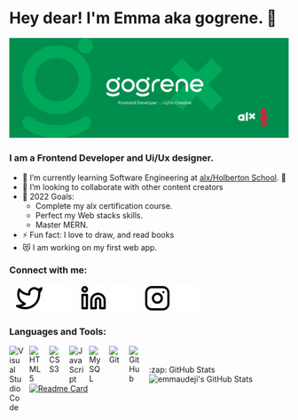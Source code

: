 # Hey dear! I'm Emma aka gogrene. 👋 

<img src="img/gogreneGithubBanner.jpg" alt="gogrene_banner">

### I am a Frontend Developer and Ui/Ux designer.

- 🌱 I’m currently learning Software Engineering at [alx/Holberton School](https://www.alxafrica.com/software-engineering-2022). 🤣
- 👯 I’m looking to collaborate with other content creators
- 🥅 2022 Goals: 
    - Complete my alx certification course.
    - Perfect my Web stacks skills.
    - Master MERN.
- ⚡ Fun fact: I love to draw, and read books
- 😻 I am working on my first web app.

### Connect with me:

&nbsp;&nbsp;
[![website](./img/twitter-light.svg)](https://twitter.com/emmanueludeji#gh-light-mode-only)
[![website](./img/twitter-dark.svg)](https://twitter.com/emmanueludeji#gh-dark-mode-only)
&nbsp;&nbsp;
[![website](./img/linkedin-light.svg)](https://linkedin.com/in/emmanueludejir#gh-light-mode-only)
[![website](./img/linkedin-dark.svg)](https://linkedin.com/in/emmanueludeji#gh-dark-mode-only)
&nbsp;&nbsp;
[![website](./img/instagram-light.svg)](https://instagram.com/printolab_emma_udeji#gh-light-mode-only)
[![website](./img/instagram-dark.svg)](https://instagram.com/printolab_emma_udeji#gh-dark-mode-only)

### Languages and Tools:

<img align="left" alt="Visual Studio Code" width="26px" src="https://cdn.jsdelivr.net/gh/devicons/devicon/icons/vscode/vscode-original.svg" style="padding-right:10px;" />
<img align="left" alt="HTML5" width="26px" src="https://cdn.jsdelivr.net/gh/devicons/devicon/icons/html5/html5-original.svg" style="padding-right:10px;" />
<img align="left" alt="CSS3" width="26px" src="https://cdn.jsdelivr.net/gh/devicons/devicon/icons/css3/css3-original.svg" style="padding-right:10px;" />
<img align="left" alt="JavaScript" width="26px" src="https://cdn.jsdelivr.net/gh/devicons/devicon/icons/javascript/javascript-original.svg" style="padding-right:10px;" />
<img align="left" alt="MySQL" width="26px" src="https://cdn.jsdelivr.net/gh/devicons/devicon/icons/mysql/mysql-original.svg" style="padding-right:10px;" />
<img align="left" alt="Git" width="26px" src="https://cdn.jsdelivr.net/gh/devicons/devicon/icons/git/git-original.svg" style="padding-right:10px;" />
<img align="left" alt="GitHub" width="26px" src="https://user-images.githubusercontent.com/3369400/139447912-e0f43f33-6d9f-45f8-be46-2df5bbc91289.png" style="padding-right:10px;" />

<br>
<br>
<summary>:zap: GitHub Stats</summary>

<img align="left" alt="emmaudeji's GitHub Stats" src="https://github-readme-stats.vercel.app/api?username=emmaudeji&show_icons=true&hide_border=false&title_color=ff652f&icon_color=FFE400&bg_color=09131B&text_color=ffffff&border_color=0c1a25" />

[![Readme Card](https://github-readme-stats.vercel.app/api/pin/?username=anuraghazra&repo=github-readme-stats)](https://github.com/anuraghazra/github-readme-stats)


